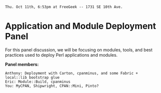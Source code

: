     Thu. Oct 11th, 6:53pm at FreeGeek -- 1731 SE 10th Ave.

# Application and Module Deployment Panel

For this panel discussion, we will be focusing on modules, tools, and best practices used to deploy Perl applications and modules.

**Panel members:**

    Anthony: Deployment with Carton, cpanminus, and some Fabric + local::lib bootstrap glue
    Eric: Module::Build, cpanminus
    You: MyCPAN, Shipwright, CPAN::Mini, Pinto?
